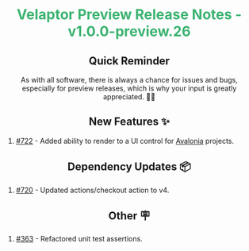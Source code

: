 <h1 align="center" style="color: mediumseagreen;font-weight: bold;">
Velaptor Preview Release Notes - v1.0.0-preview.26
</h1>

<h2 align="center" style="font-weight: bold;">Quick Reminder</h2>

<div align="center">

As with all software, there is always a chance for issues and bugs, especially for preview releases, which is why your input is greatly appreciated. 🙏🏼
</div>

<h2 align="center" style="font-weight: bold;">New Features ✨</h2>

1. [#722](https://github.com/KinsonDigital/Velaptor/issues/722) - Added ability to render to a UI control for [Avalonia](https://docs.avaloniaui.net/) projects.

<h2 align="center" style="font-weight: bold;">Dependency Updates 📦</h2>

1. [#720](https://github.com/KinsonDigital/Velaptor/pull/720) - Updated actions/checkout action to v4.

<h2 align="center" style="font-weight: bold;">Other 🪧</h2>

1. [#363](https://github.com/KinsonDigital/Velaptor/issues/363) - Refactored unit test assertions.
